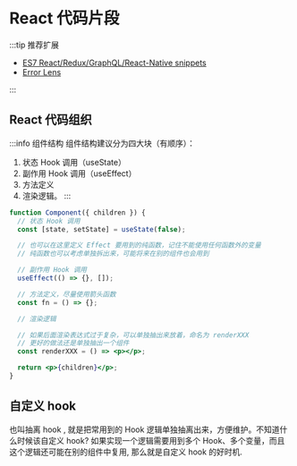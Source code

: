 # React 代码片段

:::tip 推荐扩展

- [ES7 React/Redux/GraphQL/React-Native snippets](https://marketplace.visualstudio.com/items?itemName=rodrigovallades.es7-react-js-snippets)
- [Error Lens](https://marketplace.visualstudio.com/items?itemName=usernamehw.errorlens)

:::

## React 代码组织

:::info 组件结构
组件结构建议分为四大块（有顺序）：

1. 状态 Hook 调用（useState）
2. 副作用 Hook 调用（useEffect）
3. 方法定义
4. 渲染逻辑。
   :::

```jsx
function Component({ children }) {
  // 状态 Hook 调用
  const [state, setState] = useState(false);

  // 也可以在这里定义 Effect 要用到的纯函数，记住不能使用任何函数外的变量
  // 纯函数也可以考虑单独拆出来，可能将来在别的组件也会用到

  // 副作用 Hook 调用
  useEffect(() => {}, []);

  // 方法定义，尽量使用箭头函数
  const fn = () => {};

  // 渲染逻辑

  // 如果后面渲染表达式过于复杂，可以单独抽出来放着，命名为 renderXXX
  // 更好的做法还是单独抽出一个组件
  const renderXXX = () => <p></p>;

  return <p>{children}</p>;
}
```

## 自定义 hook

也叫抽离 hook , 就是把常用到的 Hook 逻辑单独抽离出来，方便维护。不知道什么时候该自定义 hook?
如果实现一个逻辑需要用到多个 Hook、多个变量，而且这个逻辑还可能在别的组件中复用, 那么就是自定义 hook 的好时机.
